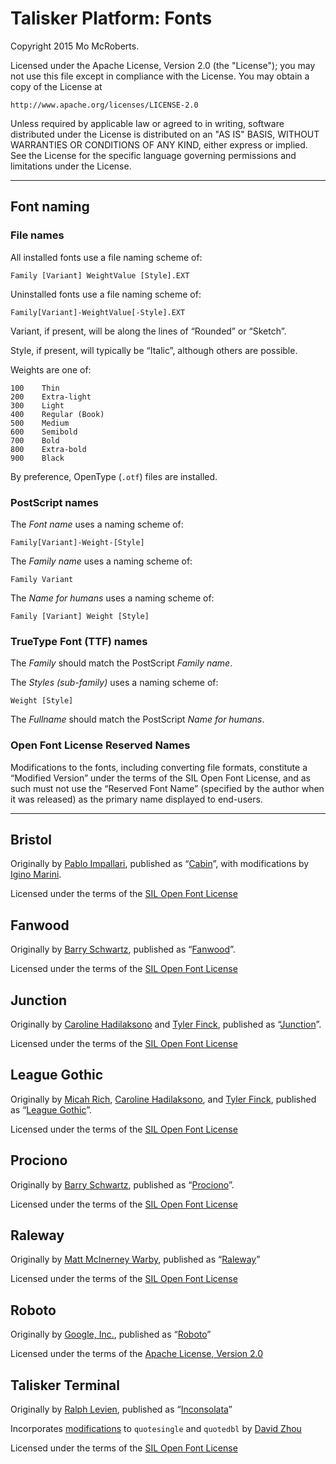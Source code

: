 # Talisker Platform: Fonts

Copyright 2015 Mo McRoberts.

Licensed under the Apache License, Version 2.0 (the "License");
you may not use this file except in compliance with the License.
You may obtain a copy of the License at

    http://www.apache.org/licenses/LICENSE-2.0

Unless required by applicable law or agreed to in writing, software
distributed under the License is distributed on an "AS IS" BASIS,
WITHOUT WARRANTIES OR CONDITIONS OF ANY KIND, either express or implied.
See the License for the specific language governing permissions and
limitations under the License.

***

## Font naming

### File names

All installed fonts use a file naming scheme of:

    Family [Variant] WeightValue [Style].EXT

Uninstalled fonts use a file naming scheme of:

    Family[Variant]-WeightValue[-Style].EXT

Variant, if present, will be along the lines of “Rounded” or “Sketch”.

Style, if present, will typically be “Italic”, although others are possible.

Weights are one of:

    100    Thin
    200    Extra-light
    300    Light
    400    Regular (Book)
    500    Medium
    600    Semibold
    700    Bold
    800    Extra-bold
    900    Black

By preference, OpenType (`.otf`) files are installed.

### PostScript names

The _Font name_ uses a naming scheme of:

    Family[Variant]-Weight-[Style]

The _Family name_ uses a naming scheme of:

    Family Variant

The _Name for humans_ uses a naming scheme of:

    Family [Variant] Weight [Style]

### TrueType Font (TTF) names

The _Family_ should match the PostScript _Family name_.

The _Styles (sub-family)_ uses a naming scheme of:

    Weight [Style]

The _Fullname_ should match the PostScript _Name for humans_.

### Open Font License Reserved Names

Modifications to the fonts, including converting file formats, constitute a
“Modified Version” under the terms of the SIL Open Font License, and as such
must not use the “Reserved Font Name” (specified by the author when it was
released) as the primary name displayed to end-users.

***

## Bristol

Originally by [Pablo Impallari](http://www.impallari.com), published as “[Cabin](http://www.impallari.com/cabin)”, with modifications by [Igino Marini](http://ikern.com/k1/).

Licensed under the terms of the [SIL Open Font License](http://scripts.sil.org/OFL)

## Fanwood

Originally by [Barry Schwartz](https://www.theleagueofmoveabletype.com/members/crudfactory), published as “[Fanwood](https://www.theleagueofmoveabletype.com/fanwood)”.

Licensed under the terms of the [SIL Open Font License](http://scripts.sil.org/OFL)

## Junction

Originally by [Caroline Hadilaksono](https://www.theleagueofmoveabletype.com/members/chadilaksono) and [Tyler Finck](https://www.theleagueofmoveabletype.com/members/sursly), published as “[Junction](https://www.theleagueofmoveabletype.com/junction)”.

Licensed under the terms of the [SIL Open Font License](http://scripts.sil.org/OFL)

## League Gothic

Originally by [Micah Rich](https://www.theleagueofmoveabletype.com/members/micahbrich), [Caroline Hadilaksono](https://www.theleagueofmoveabletype.com/members/chadilaksono), and [Tyler Finck](https://www.theleagueofmoveabletype.com/members/sursly), published as “[League Gothic](https://www.theleagueofmoveabletype.com/league-gothic)”.

Licensed under the terms of the [SIL Open Font License](http://scripts.sil.org/OFL)

## Prociono

Originally by [Barry Schwartz](https://www.theleagueofmoveabletype.com/members/crudfactory), published as “[Prociono](https://www.theleagueofmoveabletype.com/prociono)”.

Licensed under the terms of the [SIL Open Font License](http://scripts.sil.org/OFL)

## Raleway

Originally by [Matt McInerney Warby](https://www.theleagueofmoveabletype.com/members/matt), published as “[Raleway](https://www.theleagueofmoveabletype.com/raleway)”

Licensed under the terms of the [SIL Open Font License](http://scripts.sil.org/OFL)

## Roboto

Originally by [Google, Inc.](http://www.google.com/fonts/), published as “[Roboto](http://www.google.com/fonts/specimen/Roboto)”

Licensed under the terms of the [Apache License, Version 2.0](http://www.apache.org/licenses/)

## Talisker Terminal

Originally by [Ralph Levien](http://www.levien.com), published as “[Inconsolata](http://www.levien.com/type/myfonts/inconsolata.html)”

Incorporates [modifications](http://nodnod.net/2009/feb/12/adding-straight-single-and-double-quotes-inconsola/) to `quotesingle` and `quotedbl` by [David Zhou](http://nodnod.net/)

Licensed under the terms of the [SIL Open Font License](http://scripts.sil.org/OFL)
